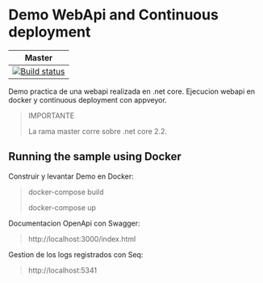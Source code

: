 # Demo WebApi and Continuous deployment

Master |
------ |
[![Build status](https://ci.appveyor.com/api/projects/status/6r9dr4v54dcvl821?svg=true)](https://ci.appveyor.com/project/pzamgar/apidemo) |


Demo practica de una webapi realizada en .net core.
Ejecucion webapi en docker y continuous deployment con appveyor.

> IMPORTANTE
>
> La rama master corre sobre .net core 2.2.


## Running the sample using Docker

Construir y levantar Demo en Docker:
> docker-compose build
>
> docker-compose up

Documentacion OpenApi con Swagger:
> http://localhost:3000/index.html

Gestion de los logs registrados con Seq:
> http://localhost:5341
